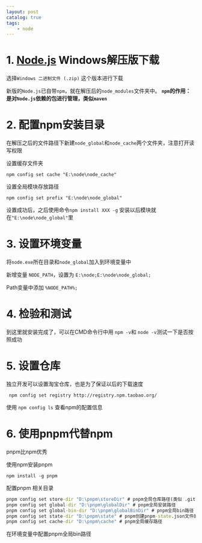 ```yaml
---
layout: post   	
catalog: true 	
tags:
    - node
---
```



# 1. [Node.js](https://nodejs.org/en/download/) Windows解压版下载

选择`Windows 二进制文件 (.zip)` 这个版本进行下载

新版的`Node.js`已自带`npm`，就在解压后的`node_modules`文件夹中。 **`npm`的作用：是对`Node.js`依赖的包进行管理，类似`maven`**

# 2. 配置npm安装目录

在解压之后的文件路径下新建`node_global`和`node_cache`两个文件夹，注意打开读写权限

设置缓存文件夹

```
npm config set cache "E:\node\node_cache"
```

设置全局模块存放路径

```
npm config set prefix "E:\node\node_global"
```

设置成功后，之后使用命令`npm install XXX -g` 安装以后模块就在`"E:\node\node_global"`里

# 3. 设置环境变量

将`node.exe`所在目录和`node_global`加入到环境变量中

新增变量 `NODE_PATH`，设置为 `E:\node;E:\node\node_global;`

Path变量中添加 `%NODE_PATH%;`

# 4. 检验和测试

到这里就安装完成了，可以在CMD命令行中用 `npm -v`和 `node -v`测试一下是否按照成功

# 5. 设置仓库

独立开发可以设置淘宝仓库，也是为了保证以后的下载速度

```
 npm config set registry http://registry.npm.taobao.org/
```

使用 `npm config ls` 查看npm的配置信息

# 6. 使用pnpm代替npm

pnpm比npm优秀

使用npm安装pnpm

```
npm install -g pnpm
```

配置pnpm 相关目录

```cmd
pnpm config set store-dir "D:\pnpm\storeDir" # pnpm全局仓库路径(类似 .git 仓库)
pnpm config set global-dir "D:\pnpm\globalDir" # pnpm全局安装路径
pnpm config set global-bin-dir "D:\pnpm\globalBinDir" # pnpm全局bin路径
pnpm config set state-dir "D:\pnpm\state" # pnpm创建pnpm-state.json文件的目录
pnpm config set cache-dir "D:\pnpm\cache" # pnpm全局缓存路径
```

在环境变量中配置pnpm全局bin路径
